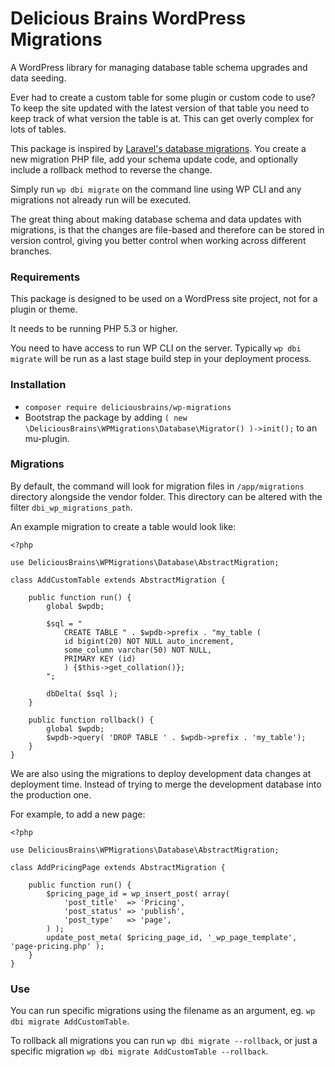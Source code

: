 # Delicious Brains WordPress Migrations

A WordPress library for managing database table schema upgrades and data seeding.

Ever had to create a custom table for some plugin or custom code to use? To keep the site updated with the latest version of that table you need to keep track of what version the table is at. This can get overly complex for lots of tables.

This package is inspired by [Laravel's database migrations](https://laravel.com/docs/5.8/migrations). You create a new migration PHP file, add your schema update code, and optionally include a rollback method to reverse the change. 

Simply run `wp dbi migrate` on the command line using WP CLI and any migrations not already run will be executed.

The great thing about making database schema and data updates with migrations, is that the changes are file-based and therefore can be stored in version control, giving you better control when working across different branches. 

### Requirements

This package is designed to be used on a WordPress site project, not for a plugin or theme. 

It needs to be running PHP 5.3 or higher.

You need to have access to run WP CLI on the server. Typically `wp dbi migrate` will be run as a last stage build step in your deployment process.

### Installation

- `composer require deliciousbrains/wp-migrations`
- Bootstrap the package by adding `( new \DeliciousBrains\WPMigrations\Database\Migrator() )->init();` to an mu-plugin.

### Migrations

By default, the command will look for migration files in `/app/migrations` directory alongside the vendor folder. This directory can be altered with the filter `dbi_wp_migrations_path`.

An example migration to create a table would look like:

```
<?php

use DeliciousBrains\WPMigrations\Database\AbstractMigration;

class AddCustomTable extends AbstractMigration {

    public function run() {
        global $wpdb;

        $sql = "
            CREATE TABLE " . $wpdb->prefix . "my_table (
            id bigint(20) NOT NULL auto_increment,
            some_column varchar(50) NOT NULL,
            PRIMARY KEY (id)
            ) {$this->get_collation()};
        ";

        dbDelta( $sql );
    }
	
    public function rollback() {
        global $wpdb;
        $wpdb->query( 'DROP TABLE ' . $wpdb->prefix . 'my_table');
    }
}
```

We are also using the migrations to deploy development data changes at deployment time. Instead of trying to merge the development database into the production one.

For example, to add a new page:

```
<?php

use DeliciousBrains\WPMigrations\Database\AbstractMigration;

class AddPricingPage extends AbstractMigration {

    public function run() {
        $pricing_page_id = wp_insert_post( array(
            'post_title'  => 'Pricing',
            'post_status' => 'publish',
            'post_type'   => 'page',
        ) );
        update_post_meta( $pricing_page_id, '_wp_page_template', 'page-pricing.php' );
    }
}
```

### Use

You can run specific migrations using the filename as an argument, eg. `wp dbi migrate AddCustomTable`.

To rollback all migrations you can run `wp dbi migrate --rollback`, or just a specific migration `wp dbi migrate AddCustomTable --rollback`.